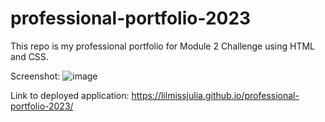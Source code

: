 # professional-portfolio-2023

This repo is my professional portfolio for Module 2 Challenge using HTML and CSS.

Screenshot: ![image](https://github.com/lilmissjulia/professional-portfolio-2023/assets/133216283/a46cc82a-9c58-467f-9aba-8a12e2e79651)

Link to deployed application: https://lilmissjulia.github.io/professional-portfolio-2023/
